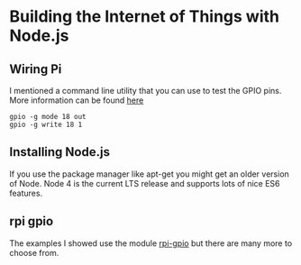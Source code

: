 
# Building the Internet of Things with Node.js

## Wiring Pi

I mentioned a command line utility that you can use to test the GPIO pins. More information can be found [here](https://projects.drogon.net/raspberry-pi/wiringpi/the-gpio-utility/)
```
gpio -g mode 18 out
gpio -g write 18 1
```

## Installing Node.js

If you use the package manager like apt-get you might get an older version of Node. Node 4 is the current LTS release and supports lots of nice ES6 features.

## rpi  gpio

The examples I showed use the module [rpi-gpio](https://www.npmjs.com/package/rpi-gpio) but there are many more to choose from.
